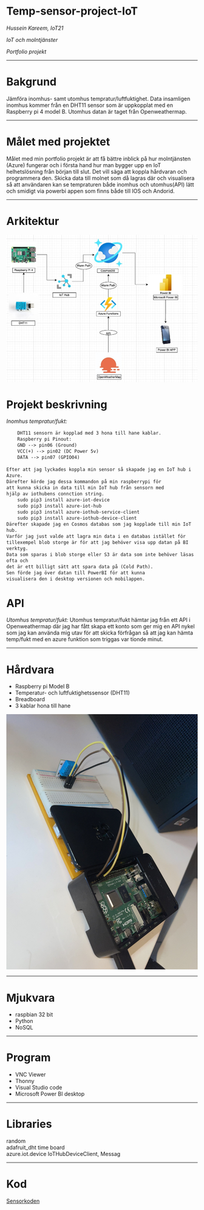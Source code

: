 # **Temp-sensor-project-IoT**
_Hussein Kareem, IoT21_

_IoT och molntjänster_

_Portfolio projekt_

---

# Bakgrund
Jämföra inomhus- samt utomhus tempratur/luftfuktighet. Data insamligen inomhus kommer från en DHT11 sensor som är uppkopplat med en Raspberry pi 4 model B. Utomhus datan  är taget från Openweathermap.

---

# Målet med projektet
Målet med min portfolio projekt är att få bättre inblick på hur molntjänsten (Azure) fungerar och i första hand hur man bygger upp en IoT helhetslösning från början till slut. Det vill säga att koppla hårdvaran och programmera den. Skicka data till molnet som då lagras där och visualisera så att användaren kan se tempraturen både inomhus och utomhus(API) lätt och smidigt via powerbi appen som finns både till IOS och Andorid.    

---


# Arkitektur
<img src="/img/project.jpg">

# Projekt beskrivning
_Inomhus tempratur/fukt:_

        DHT11 sensorn är kopplad med 3 hona till hane kablar. 
        Raspberry pi Pinout:
        GND --> pin06 (Ground)
        VCC(+) --> pin02 (DC Power 5v)
        DATA --> pin07 (GPIO04)
    
    Efter att jag lyckades koppla min sensor så skapade jag en IoT hub i Azure.
    Därefter körde jag dessa kommandon på min raspberrypi för
    att kunna skicka in data till min IoT hub från sensorn med 
    hjälp av iothubens connction string.    
        sudo pip3 install azure-iot-device  
        sudo pip3 install azure-iot-hub  
        sudo pip3 install azure-iothub-service-client  
        sudo pip3 install azure-iothub-device-client  
    Därefter skapade jag en Cosmos databas som jag kopplade till min IoT hub. 
    Varför jag just valde att lagra min data i en databas istället för
    tillexempel blob storge är för att jag behöver visa upp datan på BI verktyg. 
    Data som sparas i blob storge eller S3 är data som inte behöver läsas ofta och 
    det är ett billigt sätt att spara data på (Cold Path).  
    Sen förde jag över datan till PowerBI för att kunna
    visualisera den i desktop versionen och mobilappen. 
# API
_Utomhus tempratur/fukt:_
Utomhus tempratur/fukt hämtar jag från ett API i Openweathermap där jag har fått skapa ett konto som ger mig en API nykel som jag kan använda mig utav för att skicka förfrågan så att jag kan hämta temp/fukt med en azure funktion som triggas var tionde minut.




---


# Hårdvara
* Raspberry pi Model B 
* Temperatur- och luftfuktighetssensor (DHT11)
* Breadboard
* 3 kablar hona till hane 

<img src="/img/IMG_8704.jpg">


---


# Mjukvara 
* raspbian 32 bit 
* Python 
* NoSQL

---

# Program 
* VNC Viewer
* Thonny 
* Visual Studio code
* Microsoft Power BI desktop

---

# Libraries
random  
adafruit_dht 
time 
board   
azure.iot.device 
IoTHubDeviceClient, Messag


---

# Kod
[Sensorkoden](https://github.com/husseinkareem/Temp-sensor-project-IoT/blob/main/main.py)